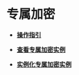 # 专属加密<a name="dew_01_0078"></a>

-   **[操作指引](操作指引.md)**  

-   **[查看专属加密实例](查看专属加密实例.md)**  

-   **[实例化专属加密实例](实例化专属加密实例.md)**  


